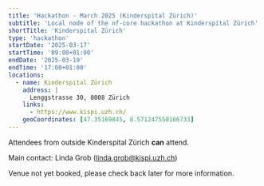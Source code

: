 ```yaml
---
title: 'Hackathon - March 2025 (Kinderspital Zürich)'
subtitle: 'Local node of the nf-core hackathon at Kinderspital Zürich'
shortTitle: 'Kinderspital Zürich'
type: 'hackathon'
startDate: '2025-03-17'
startTime: '09:00+01:00'
endDate: '2025-03-19'
endTime: '17:00+01:00'
locations:
  - name: Kinderspital Zürich
    address: |
      Lenggstrasse 30, 8008 Zürich
    links:
      - https://www.kispi.uzh.ch/
    geoCoordinates: [47.35169845, 8.571247550166733]
---
```


Attendees from outside Kinderspital Zürich **can** attend.

Main contact: Linda Grob ([linda.grob@kispi.uzh.ch](mailto:linda.grob@kispi.uzh.ch))

Venue not yet booked, please check back later for more information.
